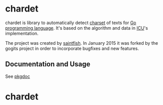 # chardet

chardet is library to automatically detect
[charset](http://en.wikipedia.org/wiki/Character_encoding) of texts for [Go
programming language](http://golang.org/). It's based on the algorithm and data
in [ICU](http://icu-project.org/)'s implementation.

The project was created by [saintfish](http://github.com/saintfish/chardet). In January 2015 it was forked by the gogits project in order to incorporate bugfixes and new features.

## Documentation and Usage

See [pkgdoc](http://godoc.org/github.com/gogits/chardet)
# chardet
